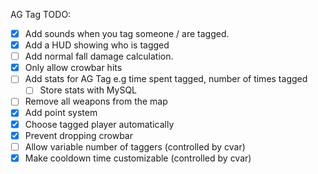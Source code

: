 AG Tag TODO:
- [x] Add sounds when you tag someone / are tagged.
- [x] Add a HUD showing who is tagged
- [ ] Add normal fall damage calculation.
- [x] Only allow crowbar hits
- [ ] Add stats for AG Tag e.g time spent tagged, number of times tagged
	- [ ] Store stats with MySQL
- [ ] Remove all weapons from the map
- [x] Add point system
- [x] Choose tagged player automatically
- [x] Prevent dropping crowbar
- [ ] Allow variable number of taggers (controlled by cvar)
- [x] Make cooldown time customizable (controlled by cvar)

